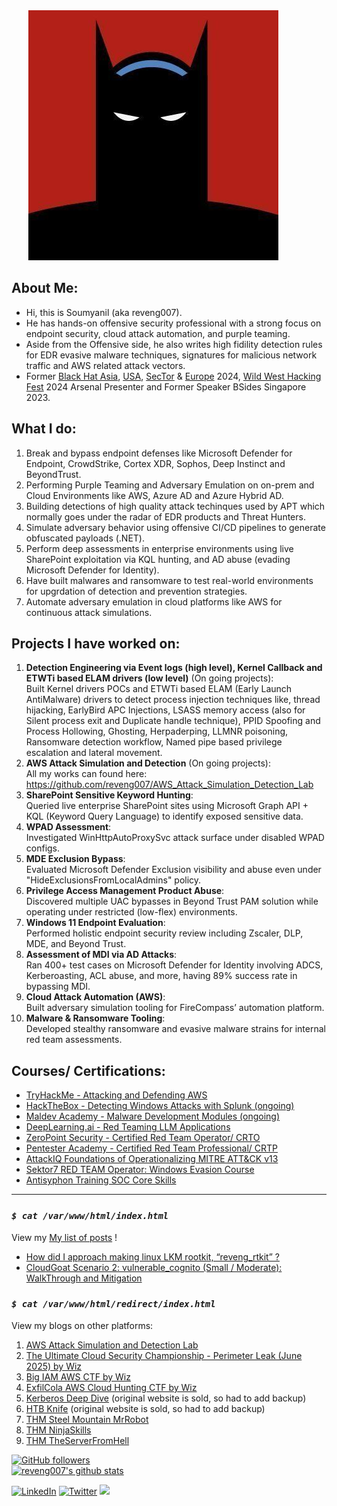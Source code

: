 
<!-- ## Welcome to GitHub Pages -->

<!-- <img style="padding-right: 50px;" align="left" src="reveng_rtkit/bat.jpg"> -->

<div style="text-align: center;">
    <img style="padding-right: 50px;" src="reveng_rtkit/bat.jpg" alt="Bat Image">
</div>

## About Me: 
- Hi, this is Soumyanil (aka reveng007).
- He has hands-on offensive security professional with a strong focus on endpoint security, cloud attack automation, and purple teaming.
- Aside from the Offensive side, he also writes high fidility detection rules for EDR evasive malware techniques, signatures for malicious network traffic and AWS related attack vectors.
- Former [Black Hat Asia](https://www.blackhat.com/asia-24/arsenal/schedule/presenters.html#soumyanil-biswas-47163), [USA](https://www.blackhat.com/us-24/arsenal/schedule/presenters.html#soumyanil-biswas-47163), [SecTor](https://www.blackhat.com/sector/2024/arsenal/schedule/presenters.html#soumyanil-biswas-47163) & [Europe](https://www.blackhat.com/eu-24/arsenal/schedule/index.html#darkwidow-customizable-dropper-tool-targeting-windows-41187) 2024, [Wild West Hacking Fest](https://www.youtube.com/watch?v=xsibDZ6BpyA&list=PLXF21PFPPXTN9s4jyds6QEa_jq14YHsK-&index=2) 2024 Arsenal Presenter and Former Speaker BSides Singapore 2023.

## What I do:

1. Break and bypass endpoint defenses like Microsoft Defender for Endpoint, CrowdStrike, Cortex XDR, Sophos, Deep Instinct and BeyondTrust.
2. Performing Purple Teaming and Adversary Emulation on on-prem and Cloud Environments like AWS, Azure AD and Azure Hybrid AD.
3. Building detections of high quality attack techinques used by APT which normally goes under the radar of EDR products and Threat Hunters.
4. Simulate adversary behavior using offensive CI/CD pipelines to generate obfuscated payloads (.NET).
5. Perform deep assessments in enterprise environments using live SharePoint exploitation via KQL hunting, and AD abuse (evading Microsoft Defender for Identity).
6. Have built malwares and ransomware to test real-world environments for upgrdation of detection and prevention strategies.
7. Automate adversary emulation in cloud platforms like AWS for continuous attack simulations.

## Projects I have worked on:

1. **Detection Engineering via Event logs (high level), Kernel Callback and ETWTi based ELAM drivers (low level)** (On going projects): \
Built Kernel drivers POCs and ETWTi based ELAM (Early Launch AntiMalware) drivers to detect process injection techniques like, thread hijacking, EarlyBird APC Injections, LSASS memory access (also for Silent process exit and Duplicate handle technique), PPID Spoofing and Process Hollowing, Ghosting, Herpaderping, LLMNR poisoning, Ransomware detection workflow, Named pipe based privilege escalation and lateral movement.
2. **AWS Attack Simulation and Detection** (On going projects): \
All my works can found here: https://github.com/reveng007/AWS_Attack_Simulation_Detection_Lab
3. **SharePoint Sensitive Keyword Hunting**: \
Queried live enterprise SharePoint sites using Microsoft Graph API + KQL (Keyword Query Language) to identify exposed sensitive data.
4. **WPAD Assessment**: \
Investigated WinHttpAutoProxySvc attack surface under disabled WPAD configs.
5. **MDE Exclusion Bypass**: \
Evaluated Microsoft Defender Exclusion visibility and abuse even under "HideExclusionsFromLocalAdmins" policy.
6. **Privilege Access Management Product Abuse**: \
Discovered multiple UAC bypasses in Beyond Trust PAM solution while operating under restricted (low-flex) environments.
7. **Windows 11 Endpoint Evaluation**: \
Performed holistic endpoint security review including Zscaler, DLP, MDE, and Beyond Trust.
8. **Assessment of MDI via AD Attacks**: \
Ran 400+ test cases on Microsoft Defender for Identity involving ADCS, Kerberoasting, ACL abuse, and more, having 89% success rate in bypassing MDI.
9. **Cloud Attack Automation (AWS)**: \
Built adversary simulation tooling for FireCompass’ automation platform.
10. **Malware & Ransomware Tooling**: \
Developed stealthy ransomware and evasive malware strains for internal red team assessments.

## Courses/ Certifications:
- [TryHackMe - Attacking and Defending AWS](https://tryhackme.com/certificate/THM-FAQAASBXX0)
- [HackTheBox - Detecting Windows Attacks with Splunk (ongoing)](https://academy.hackthebox.com/course/preview/detecting-windows-attacks-with-splunk)
- [Maldev Academy - Malware Development Modules (ongoing)](https://maldevacademy.com/syllabus)
- [DeepLearning.ai - Red Teaming LLM Applications](https://learn.deeplearning.ai/accomplishments/4ecfdaa0-31b8-4180-859b-b639d49bf05c?usp=sharing)
- [ZeroPoint Security - Certified Red Team Operator/ CRTO](https://eu.badgr.com/public/assertions/pM_ivRXJQ0iuVwdpFVRCdg?identity__email=soumyanilbiswas2018@gmail.com)
- [Pentester Academy - Certified Red Team Professional/ CRTP](https://www.credential.net/cb63b0b6-f75d-4139-adce-03ad8a70af3f)
- [AttackIQ Foundations of Operationalizing MITRE ATT&CK v13](https://www.credly.com/badges/35a3a463-7117-42ed-9dc2-bc26a7cc83ec)
- [Sektor7 RED TEAM Operator: Windows Evasion Course](https://drive.google.com/file/d/1LyrCWgZEmEVpPpLQiQFMZ9zt1_pm210f/view)
- [Antisyphon Training SOC Core Skills](https://drive.google.com/file/d/1Y7subNgM_mdaLcwJYwK8xV6MyzmLqUYZ/view)

---

### _`$ cat /var/www/html/index.html`_

View my <a href="https://reveng007.github.io/blog/" target="_blank">My list of posts</a> !

- <a href="https://reveng007.github.io/blog/2022/03/08/reveng_rkit_detailed.html" target="_blank">How did I approach making linux LKM rootkit, “reveng_rtkit” ?</a>
- <a href="https://reveng007.github.io/blog/2024/01/29/CloudGat-AWS-Scenario-2-vulnerable_cognito-(Small-or-Moderate).html" target="_blank">CloudGoat Scenario 2: vulnerable_cognito (Small / Moderate): WalkThrough and Mitigation</a>

### _`$ cat /var/www/html/redirect/index.html`_

View my blogs on other platforms:
1. <a href="https://github.com/reveng007/AWS_Attack_Simulation_Detection_Lab" target="_blank">AWS Attack Simulation and Detection Lab</a> 
2. <a href="https://github.com/reveng007/Cloud-CTFs/blob/main/Wiz%20-%20The%20Ultimate%20Cloud%20Security%20ChampionShip/1.%20Perimeter%20Leak.md" target="_blank">The Ultimate Cloud Security Championship - Perimeter Leak (June 2025) by Wiz</a> 
3. <a href="https://github.com/reveng007/Cloud-CTFs/tree/main/Wz-BigIAM-CTF" target="_blank">Big IAM AWS CTF by Wiz</a> 
4. <a href="https://github.com/reveng007/Cloud-CTFs/tree/main/Wiz-cloudhuntinggames-ExifCola" target="_blank">ExfilCola AWS Cloud Hunting CTF by Wiz</a> 
5. <a href="https://web.archive.org/web/20210925182952/https://hackhouse.net/kerberos-deep-dive/" target="_blank">Kerberos Deep Dive</a> (original website is sold, so had to add backup)
6. <a href="https://web.archive.org/web/20211025155302/https://hackhouse.net/knife/" target="_blank">HTB Knife</a> (original website is sold, so had to add backup)
7. <a href="https://soumyani1.medium.com/thm-steel-mountain-mr-robot-themed-windows-machine-88ee446cbef7" target="_blank">THM Steel Mountain MrRobot</a>
8. <a href="https://soumyani1.medium.com/thm-ninja-skills-writeup-ce333d3223f3" target="_blank">THM NinjaSkills</a>
9. <a href="https://github.com/reveng007/TryHackMe/blob/main/The%20Server%20From%20Hell/README.md" target="_blank">THM TheServerFromHell</a>


[![GitHub followers](https://img.shields.io/github/followers/reveng007.svg?style=social&label=Follow&maxAge=2592000)](https://github.com/reveng007?tab=followers) \
[![reveng007's github stats](https://github-readme-stats.vercel.app/api?username=reveng007&theme=blue-green)](https://github.com/reveng007/github-readme-stats)

<!-- [![Twitter Followers](https://badgen.net/twitter/follow/javascript)](https://twitter.com/reveng007) -->

<a href="https://www.linkedin.com/in/soumyanil-biswas/" target="_blank"><img src="https://img.shields.io/badge/LinkedIn-%230077B5.svg?&style=flat-square&logo=linkedin&logoColor=white" alt="LinkedIn"></a>
<a href="https://twitter.com/reveng007" target="_blank"><img src="https://img.shields.io/badge/-Twitter-1ca0f1?style=flat-square&labelColor=1ca0f1&logo=twitter&logoColor=white" alt="Twitter"></a>
<a href="mailto:soumyanilbiswas2018@gmail.com"><img src="https://img.shields.io/badge/Gmail-D14836?style=for-the-badge&logo=gmail&logoColor=white" /></a>

<!--
## Github:

<ins>[reveng007](https://github.com/reveng007)</ins>

## Twitter: -->
<!-- <ins>[@reveng007](https://www.twitter.com/reveng007/)</ins> -->
<!--
[![Twitter Follow](https://img.shields.io/twitter/follow/reveng007?style=social)](https://twitter.com/reveng007)

## Linkedin:

<ins>[SoumyanilBiswas](https://www.linkedin.com/in/soumyanil-biswas/)</ins>

-->

<br clear="left"/>
<!-- <br /> -->
<!-- <br /> -->

<!-- You can use the [editor on GitHub](https://github.com/reveng007/reveng007.github.io/edit/main/README.md) to maintain and preview the content for your website in Markdown files.

Whenever you commit to this repository, GitHub Pages will run [Jekyll](https://jekyllrb.com/) to rebuild the pages in your site, from the content in your Markdown files.

### Markdown

Markdown is a lightweight and easy-to-use syntax for styling your writing. It includes conventions for

```markdown
Syntax highlighted code block

# Header 1
## Header 2
### Header 3

- Bulleted
- List

1. Numbered
2. List

**Bold** and _Italic_ and `Code` text

[Link](url) and ![Image](src)
```

For more details see [Basic writing and formatting syntax](https://docs.github.com/en/github/writing-on-github/getting-started-with-writing-and-formatting-on-github/basic-writing-and-formatting-syntax).

### Jekyll Themes

Your Pages site will use the layout and styles from the Jekyll theme you have selected in your [repository settings](https://github.com/reveng007/reveng007.github.io/settings/pages). The name of this theme is saved in the Jekyll `_config.yml` configuration file.

### Support or Contact

Having trouble with Pages? Check out our [documentation](https://docs.github.com/categories/github-pages-basics/) or [contact support](https://support.github.com/contact) and we’ll help you sort it out.

-->
